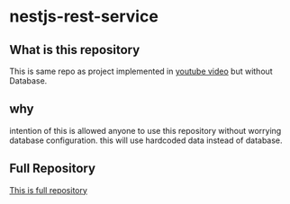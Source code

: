 # nestjs-rest-service

## What is this repository
This is same repo as project implemented in [youtube video](https://www.youtube.com/playlist?list=PLD-mYtebG3X-K97BlKyeQ-V-UyVmKBWkq) but without Database. 

## why
intention of this is allowed anyone to use this repository without worrying database configuration. this will use hardcoded data instead of database.

## Full Repository

[This is full repository](https://github.com/krish/microservices-with-node-on-nest-youtube)

